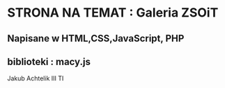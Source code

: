 

# STRONA NA TEMAT :  Galeria ZSOiT

## Napisane w HTML,CSS,JavaScript, PHP
## biblioteki : macy.js

Jakub Achtelik III TI